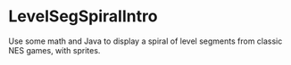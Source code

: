 # LevelSegSpiralIntro
Use some math and Java to display a spiral of level segments from classic NES games, with sprites.
